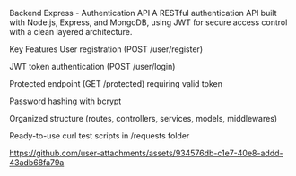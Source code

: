 Backend Express - Authentication API
A RESTful authentication API built with Node.js, Express, and MongoDB, using JWT for secure access control with a clean layered architecture.

Key Features
User registration (POST /user/register)

JWT token authentication (POST /user/login)

Protected endpoint (GET /protected) requiring valid token

Password hashing with bcrypt

Organized structure (routes, controllers, services, models, middlewares)

Ready-to-use curl test scripts in /requests folder





https://github.com/user-attachments/assets/934576db-c1e7-40e8-addd-43adb68fa79a

